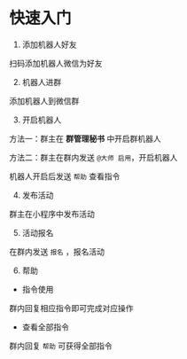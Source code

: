 # 快速入门

1. 添加机器人好友

扫码添加机器人微信为好友

2. 机器人进群

添加机器人到微信群

3. 开启机器人

方法一：群主在 **群管理秘书** 中开启群机器人

方法二：群主在群内发送 `@大师 启用`，开启机器人

机器人开启后发送 `帮助` 查看指令

4. 发布活动

群主在小程序中发布活动

5. 活动报名 

在群内发送 `报名` ，报名活动

6. 帮助

- 指令使用

群内回复相应指令即可完成对应操作

- 查看全部指令

群内回复 `帮助` 可获得全部指令
